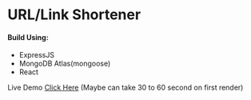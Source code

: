 # URL/Link Shortener

#### Build Using:
- ExpressJS
- MongoDB Atlas(mongoose)
- React

Live Demo [Click Here](https://awpurl.onrender.com) (Maybe can take 30 to 60 second on first render)